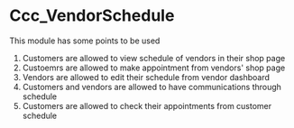 # Ccc_VendorSchedule

This module has some points to be used

1. Customers are allowed to view schedule of vendors in their shop page
2. Custoemrs are allowed to make appointment from vendors' shop page
3. Vendors are allowed to edit their schedule from vendor dashboard
4. Customers and vendors are allowed to have communications through schedule
5. Customers are allowed to check their appointments from customer schedule

